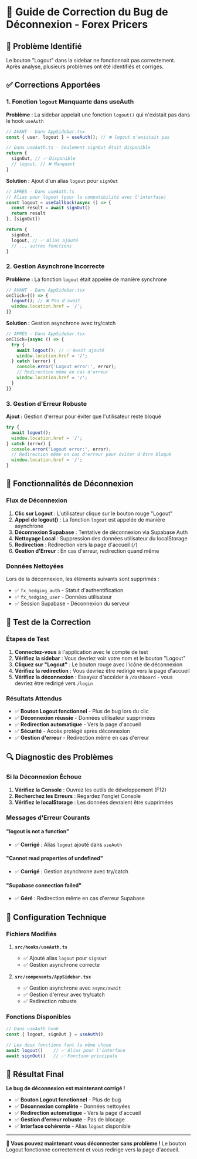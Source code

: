 # 🔧 Guide de Correction du Bug de Déconnexion - Forex Pricers

## 🐛 Problème Identifié

Le bouton "Logout" dans la sidebar ne fonctionnait pas correctement. Après analyse, plusieurs problèmes ont été identifiés et corrigés.

## ✅ Corrections Apportées

### 1. **Fonction `logout` Manquante dans useAuth**

**Problème :** La sidebar appelait une fonction `logout()` qui n'existait pas dans le hook `useAuth`
```typescript
// AVANT - Dans AppSidebar.tsx
const { user, logout } = useAuth(); // ❌ logout n'existait pas

// Dans useAuth.ts - Seulement signOut était disponible
return {
  signOut, // ✅ Disponible
  // logout, // ❌ Manquant
}
```

**Solution :** Ajout d'un alias `logout` pour `signOut`
```typescript
// APRÈS - Dans useAuth.ts
// Alias pour logout (pour la compatibilité avec l'interface)
const logout = useCallback(async () => {
  const result = await signOut()
  return result
}, [signOut])

return {
  signOut,
  logout, // ✅ Alias ajouté
  // ... autres fonctions
}
```

### 2. **Gestion Asynchrone Incorrecte**

**Problème :** La fonction `logout` était appelée de manière synchrone
```typescript
// AVANT - Dans AppSidebar.tsx
onClick={() => {
  logout(); // ❌ Pas d'await
  window.location.href = '/';
}}
```

**Solution :** Gestion asynchrone avec try/catch
```typescript
// APRÈS - Dans AppSidebar.tsx
onClick={async () => {
  try {
    await logout(); // ✅ Await ajouté
    window.location.href = '/';
  } catch (error) {
    console.error('Logout error:', error);
    // Redirection même en cas d'erreur
    window.location.href = '/';
  }
}}
```

### 3. **Gestion d'Erreur Robuste**

**Ajout :** Gestion d'erreur pour éviter que l'utilisateur reste bloqué
```typescript
try {
  await logout();
  window.location.href = '/';
} catch (error) {
  console.error('Logout error:', error);
  // Redirection même en cas d'erreur pour éviter d'être bloqué
  window.location.href = '/';
}
```

## 🔧 Fonctionnalités de Déconnexion

### **Flux de Déconnexion**

1. **Clic sur Logout** : L'utilisateur clique sur le bouton rouge "Logout"
2. **Appel de logout()** : La fonction `logout` est appelée de manière asynchrone
3. **Déconnexion Supabase** : Tentative de déconnexion via Supabase Auth
4. **Nettoyage Local** : Suppression des données utilisateur du localStorage
5. **Redirection** : Redirection vers la page d'accueil (`/`)
6. **Gestion d'Erreur** : En cas d'erreur, redirection quand même

### **Données Nettoyées**

Lors de la déconnexion, les éléments suivants sont supprimés :
- ✅ `fx_hedging_auth` - Statut d'authentification
- ✅ `fx_hedging_user` - Données utilisateur
- ✅ Session Supabase - Déconnexion du serveur

## 🎯 Test de la Correction

### **Étapes de Test**

1. **Connectez-vous** à l'application avec le compte de test
2. **Vérifiez la sidebar** : Vous devriez voir votre nom et le bouton "Logout"
3. **Cliquez sur "Logout"** : Le bouton rouge avec l'icône de déconnexion
4. **Vérifiez la redirection** : Vous devriez être redirigé vers la page d'accueil
5. **Vérifiez la déconnexion** : Essayez d'accéder à `/dashboard` - vous devriez être redirigé vers `/login`

### **Résultats Attendus**

- ✅ **Bouton Logout fonctionnel** - Plus de bug lors du clic
- ✅ **Déconnexion réussie** - Données utilisateur supprimées
- ✅ **Redirection automatique** - Vers la page d'accueil
- ✅ **Sécurité** - Accès protégé après déconnexion
- ✅ **Gestion d'erreur** - Redirection même en cas d'erreur

## 🔍 Diagnostic des Problèmes

### **Si la Déconnexion Échoue**

1. **Vérifiez la Console** : Ouvrez les outils de développement (F12)
2. **Recherchez les Erreurs** : Regardez l'onglet Console
3. **Vérifiez le localStorage** : Les données devraient être supprimées

### **Messages d'Erreur Courants**

#### "logout is not a function"
- ✅ **Corrigé** : Alias `logout` ajouté dans `useAuth`

#### "Cannot read properties of undefined"
- ✅ **Corrigé** : Gestion asynchrone avec try/catch

#### "Supabase connection failed"
- ✅ **Géré** : Redirection même en cas d'erreur Supabase

## 🚀 Configuration Technique

### **Fichiers Modifiés**

1. **`src/hooks/useAuth.ts`**
   - ✅ Ajouté alias `logout` pour `signOut`
   - ✅ Gestion asynchrone correcte

2. **`src/components/AppSidebar.tsx`**
   - ✅ Gestion asynchrone avec `async/await`
   - ✅ Gestion d'erreur avec try/catch
   - ✅ Redirection robuste

### **Fonctions Disponibles**

```typescript
// Dans useAuth hook
const { logout, signOut } = useAuth()

// Les deux fonctions font la même chose
await logout()    // ✅ Alias pour l'interface
await signOut()   // ✅ Fonction principale
```

## 🎉 Résultat Final

**Le bug de déconnexion est maintenant corrigé !**

- ✅ **Bouton Logout fonctionnel** - Plus de bug
- ✅ **Déconnexion complète** - Données nettoyées
- ✅ **Redirection automatique** - Vers la page d'accueil
- ✅ **Gestion d'erreur robuste** - Pas de blocage
- ✅ **Interface cohérente** - Alias `logout` disponible

---

**🎊 Vous pouvez maintenant vous déconnecter sans problème !** Le bouton Logout fonctionne correctement et vous redirige vers la page d'accueil.
